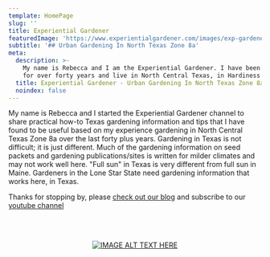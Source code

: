 ```yaml
---
template: HomePage
slug: ''
title: Experiential Gardener
featuredImage: 'https://www.experientialgardener.com/images/exp-gardener-header-flattened.jpg'
subtitle: '## Urban Gardening In North Texas Zone 8a'
meta:
  description: >-
    My name is Rebecca and I am the Experiential Gardener. I have been gardening
    for over forty years and live in North Central Texas, in Hardiness Zone 8a.
  title: Experiential Gardener - Urban Gardening In North Texas Zone 8a
  noindex: false
---
```



My name is Rebecca and I started the Experiential Gardener channel to share practical how-to Texas gardening information and tips that I have found to be useful based on my experience gardening in North Central Texas Zone 8a over the last forty plus years. Gardening in Texas is not difficult; it is just different. Much of the gardening information on seed packets and gardening publications/sites is written for milder climates and may not work well here. "Full sun" in Texas is very different from full sun in Maine. Gardeners in the Lone Star State need gardening information that works here, in Texas. 

Thanks for stopping by, please [check out our blog](https://www.experientialgardener.com/blog/) and subscribe to our <a href="https://www.youtube.com/user/expgardener" target="_blank">youtube channel</a>

<br><br>


<center>

[![IMAGE ALT TEXT HERE](https://www.experientialgardener.com/images/rebecca-holding-basket.jpg "Rebecca holding a weekly harvest from her own Urban Garden in Denton, Tx.")](https://www.experientialgardener.com/blog)


</center>